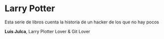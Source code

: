 # Larry Potter
Esta serie de libros cuenta la historia de un hacker de los que no hay pocos

**Luis Julca**, Larry Plotter Lover & Git Lover